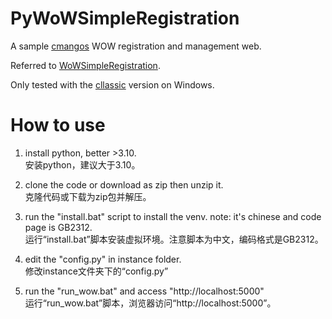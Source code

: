 # PyWoWSimpleRegistration
A sample [cmangos](https://github.com/cmangos/issues) WOW registration and management web. 

Referred to [WoWSimpleRegistration](https://github.com/masterking32/WoWSimpleRegistration).

Only tested with the [cllassic](https://github.com/cmangos/mangos-classic) version on Windows. 

# How to use
1. install python, better >3.10.  
安装python，建议大于3.10。

2. clone the code or download as zip then unzip it.  
克隆代码或下载为zip包并解压。

3. run the "install.bat" script to install the venv. note: it's chinese and code page is GB2312.  
运行“install.bat”脚本安装虚拟环境。注意脚本为中文，编码格式是GB2312。

4. edit the "config.py" in instance folder.  
修改instance文件夹下的“config.py”

5. run the "run_wow.bat" and access "http://localhost:5000"  
运行“run_wow.bat”脚本，浏览器访问“http://localhost:5000”。

